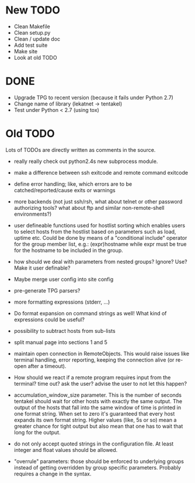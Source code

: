 New TODO
========

- Clean Makefile
- Clean setup.py
- Clean / update doc
- Add test suite
- Make site
- Look at old TODO


DONE
====

- Upgrade TPG to recent version (because it fails under Python 2.7)
- Change name of library (lekatnet -> tentakel)
- Test under Python < 2.7 (using tox)


Old TODO
========

Lots of TODOs are directly written as comments in the source.

* really really check out python2.4s new subprocess module.

* make a difference between ssh exitcode and remote command exitcode

* define error handling; like, which errors are to be
  catched/reported/cause exits or warnings
  
* more backends (not just ssh/rsh, what about telnet or other password
  authorizing tools? what about ftp and similar non-remote-shell
  environments?)
  
* user defineable functions used for hostlist sorting which enables
  users to select hosts from the hostlist based on parameters such as
  load, uptime etc. Could be done by means of a "conditional include"
  operator for the group member list, e.g.: (expr)hostname while expr
  must be true for the hostname to be included in the group.
  
* how should we deal with parameters from nested groups? Ignore? Use?
  Make it user definable?
  
* Maybe merge user config into site config

* pre-generate TPG parsers?

* more formatting expressions (stderr, ...)

* Do format expansion on command strings as well! What kind of
  expressions could be useful?

* possibility to subtract hosts from sub-lists

* split manual page into sections 1 and 5

* maintain open connection in RemoteObjects. This would raise
  issues like terminal handling, error reporting, keeping
  the connection alive (or re-open after a timeout).

* How should we react if a remote program requires input from the terminal?
  time out? ask the user? advise the user to not let this happen?

* accumulation_window_size parameter.
  This is the number of seconds tentakel should wait for other hosts with
  exactly the same output. The output of the hosts that fall into the same
  window of time is printed in one format string. When set to zero it's
  guaranteed that every host expands its own format string. Higher values
  (like, 5s or so) mean a greater chance for tight output but also mean
  that one has to wait that long for the output.

* do not only accept quoted strings in the configuration file. At least
  integer and float values should be allowed.

* "overrule" parameters: those should be enforced to underlying groups
  instead of getting overridden by group specific parameters. Probably
  requires a change in the syntax.
